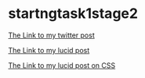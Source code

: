 # startngtask1stage2
[The Link to my twitter post](https://twitter.com/da_aef/status/1166853597843415040)

[The Link to my lucid post](https://lucid.blog/daaef/post/my-second-task-and-second-post-7eb)

[The Link to my lucid post on CSS](https://lucid.blog/daaef/post/how-css-compliments-html-like-nothing-else-06d)
